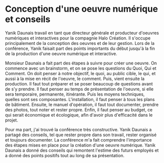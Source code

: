 # Conception d'une oeuvre numérique et conseils

Yanik Daunais travail en tant que directeur générale et producteur d'oeuvres numériques et interactives pour la compagnie Halo Création. Il s'occupe principalement de la conception des oeuvres et de leur gestion. Lors de la conférence, Yanik faisait part des points importants du début jusqu'à la fin de la production d'une oeuvre numérique et interactive.

Monsieur Daunais a fait part des étapes à suivre pour créer une oeuvre. On commence avec un brainstorm, et on se pose les questions du Quoi, Qui et Comment. On doit penser à notre objectif, le quoi, au public cible, le qui, et aussi à la mise en récit de l'oeuvre, le comment. Puis, vient ensuite la production. Il faut tout préparer et se poser beaucoup de questions avant de s'y prendre. Il faut penser au temps de présentation de l'oeuvre, si elle sera temporaire, permanente, itinérante. Puis les moyens techniques, quelles sont ses composantes. L'installation, il faut penser à tous les plans de bâtiment. Ensuite, le manuel d'opération, il faut tout documenter, prendre des photos, tout noter et rester propre. Enfin, il faut penser au budget, ce qui serait économique et écologique, afin d'avoir plus d'efficacité dans le projet.

Pour ma part, j'ai trouvé la conférence très constructive. Yanik Daunais a partagé des conseils, tel que rester propre dans son travail, rester organisé et toujours documenter. La conférence m'a fait comprendre l'importance des étapes mises en place pour la création d'une oeuvre numérique. Yanik Daunais a donné des conseils qui remontent l'estime des futurs employés et a donné des points positifs tout au long de sa présentation.
